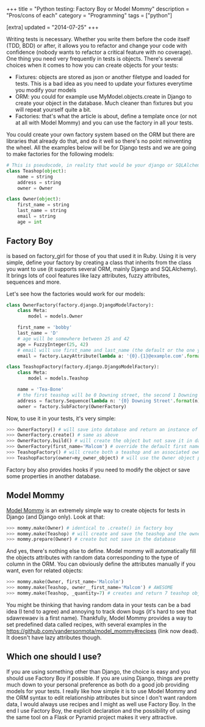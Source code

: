 +++
title = "Python testing: Factory Boy or Model Mommy"
description = "Pros/cons of each"
category = "Programming"
tags = ["python"]

[extra]
updated = "2014-07-25"
+++


Writing tests is necessary.
Whether you write them before the code itself (TDD, BDD) or after, it allows you to refactor and change your code with confidence (nobody wants to refactor a critical feature with no coverage).
One thing you need very frequently in tests is objects.
There's several choices when it comes to how you can create objects for your tests:

- Fixtures: objects are stored as json or another filetype and loaded for tests. This is a bad idea as you need to update your fixtures everytime you modify your models
- ORM: you could for example use MyModel.objects.create in Django to create your object in the database. Much cleaner than fixtures but you will repeat yourself quite a bit.
- Factories: that's what the article is about, define a template once (or not at all with Model Mommy) and you can use the factory in all your tests.

You could create your own factory system based on the ORM but there are libraries that already do that, and do it well so there's no point reinventing the wheel.
All the examples below will be for Django tests and we are going to make factories for the following models:

```python
# This is pseudocode, in reality that would be your django or SQLAlchemy models
class Teashop(object):
    name = string
    address = string
    owner = Owner

class Owner(object):
    first_name = string
    last_name = string
    email = string
    age = int
```

## Factory Boy
 is based on factory_girl for those of you that used it in Ruby.
Using it is very simple, define your factory by creating a class that inherits from the class you want to use (it supports several ORM, mainly Django and SQLAlchemy).
It brings lots of cool features like lazy attributes, fuzzy attributes,  sequences and more.

Let's see how the factories would work for our models:

```python
class OwnerFactory(factory.django.DjangoModelFactory):
    class Meta:
        model = models.Owner

    first_name = 'bobby'
    last_name = 'D'
    # age will be somewhere between 25 and 42
    age = FuzzyInteger(25, 42)
    # email will use first_name and last_name (the default or the one you provide)
    email = factory.LazyAttribute(lambda a: '{0}.{1}@example.com'.format(a.first_name, a.last_name).lower())

class TeashopFactory(factory.django.DjangoModelFactory):
    class Meta:
        model = models.Teashop

    name = 'Tea-Bone'
    # the first teashop will be 0 Downing street, the second 1 Downing Street etc
    address = factory.Sequence(lambda n: '{0} Downing Street'.format(n))
    owner = factory.SubFactory(OwnerFactory)
```

Now, to use it in your tests, it's very simple:

```python
>>> OwnerFactory() # will save into database and return an instance of the model
>>> OwnerFactory.create() # same as above
>>> OwnerFactory.build() # will create the object but not save it in database, very cool for unit tests
>>> OwnerFactory(first_name='Malcom') # override the default first name we defined in the factory
>>> TeashopFactory() # will create both a teashop and an associated owner model and return the teashop
>>> TeashopFactory(owner=my_owner_object) # will use the Owner object provided instead of creating one
```

Factory boy also provides hooks if you need to modify the object or save some properties in another database.

## Model Mommy
[Model Mommy](https://github.com/vandersonmota/model_mommy) is an extremely simple way to create objects for tests in Django (and Django only).
Look at that:

```python
>>> mommy.make(Owner) # identical to .create() in factory boy
>>> mommy.make(Teashop) # will create and save the teashop and the owner
>>> mommy.prepare(Owner) # create but not save in the database
```

And yes, there's nothing else to define. Model mommy will automatically fill the objects attributes with random data corresponding to the type of column in the ORM.
You can obviously define the attributes manually if you want, even for related objects:

```python
>>> mommy.make(Owner, first_name='Malcolm')
>>> mommy.make(Teashop, owner__first_name='Malcom') # AWESOME
>>> mommy.make(Teashop, _quantity=7) # creates and return 7 teashop objects, everyone gets a teashop!
```

You might be thinking that having random data in your tests can be a bad idea (I tend to agree) and annoying to track down bugs (it's hard to see that sdawrewaev is a first name).
Thankfully, Model Mommy provides a way to set predefined data called recipes, with several examples in the https://github.com/vandersonmota/model_mommy#recipes (link now dead).
It doesn't have lazy attributes though.

## Which one should I use?
If you are using something other than Django, the choice is easy and you should use Factory Boy if possible.
If you are using Django, things are pretty much down to your personal preference as both do a good job providing models for your tests.
I really like how simple it is to use Model Mommy and the ORM syntax to edit relationship attributes but since I don't want random data, I would always use recipes and I might as well use Factory Boy.
In the end I use Factory Boy, the explicit declaration and the possibility of using the same tool on a Flask or Pyramid project makes it very attractive.

